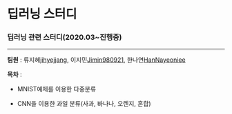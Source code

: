 # 딥러닝 스터디

### 딥러닝 관련 스터디(2020.03~진행중)

------------
__팀원__ : 류지혜[jihyejjang](https://github.com/jihyejjang), 이지민[Jimin980921](https://github.com/Jimin980921), 한나연[HanNayeoniee](https://github.com/HanNayeoniee)

__목차__ : 

- MNIST예제를 이용한 다중분류

- CNN을 이용한 과일 분류(사과, 바나나, 오렌지, 혼합)
